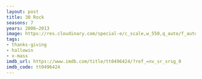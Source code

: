```yaml
---
layout: post
title: 30 Rock
seasons: 7
years: 2006–2013
image: https://res.cloudinary.com/special-e/c_scale,w_550,q_auto/f_auto/Series%20posters/30_Rock.png
tags:
- thanks-giving
- hallowin
- x-mass
imdb_url: https://www.imdb.com/title/tt0496424/?ref_=nv_sr_srsg_0
imdb_code: tt0496424
---
```

